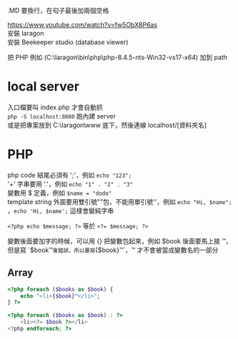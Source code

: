 .MD 要換行，在句子最後加兩個空格

https://www.youtube.com/watch?v=fw5ObX8P6as  
安裝 laragon  
安裝 Beekeeper studio (database viewer)

把 PHP 例如 (C:\laragon\bin\php\php-8.4.5-nts-Win32-vs17-x64) 加到 path

# local server
入口檔要叫 index.php 才會自動抓  
`php -S localhost:8080` 跑內建 server  
或是把專案放到 C:\laragon\www 底下，然後連線 localhost/[資料夾名]


# PHP
php code 結尾必須有 ';'，例如 `echo "123";`  
'+' 字串要用 '.'，例如 `echo "1" . "2" . "3"`  
變數用 $ 定義，例如 `$name = "dodo"`  
template string 外面要用雙引號""包，不能用單引號''，例如 `echo "Hi, $name";` ，`echo 'Hi, $name';` 這樣會變純字串    
     
`<?php echo $message; ?>` 等於 `<?= $message; ?>`

變數後面要加字的時候，可以用 {} 把變數包起來，例如 $book 後面要馬上接 ™，但是寫 `$book™` 會錯誤，所以要寫 `{$book}™`，™ 才不會被當成變數名的一部分

## Array
```php
<?php foreach ($books as $book) {
    echo "<li>{$book}™</li>";
} ?>

<?php foreach ($books as $book) : ?>
    <li><?= $book ?></li>
<?php endforeach; ?>
```